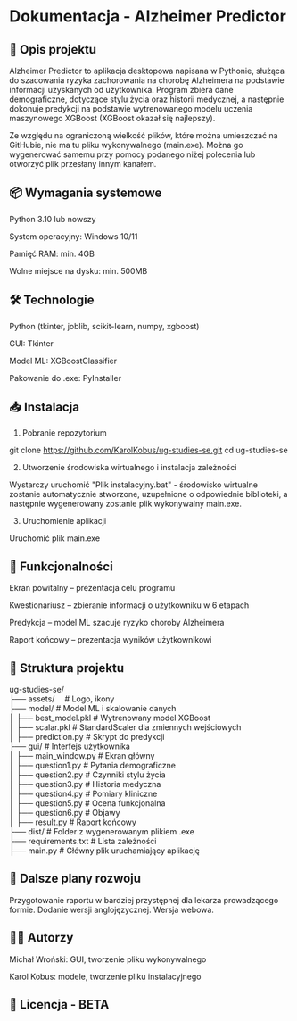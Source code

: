 # Dokumentacja - Alzheimer Predictor

## 📌 Opis projektu

Alzheimer Predictor to aplikacja desktopowa napisana w Pythonie, służąca do szacowania ryzyka zachorowania na chorobę Alzheimera na podstawie informacji uzyskanych od użytkownika. Program zbiera dane demograficzne, dotyczące stylu życia oraz historii medycznej, a następnie dokonuje predykcji na podstawie wytrenowanego modelu uczenia maszynowego XGBoost (XGBoost okazał się najlepszy).

Ze względu na ograniczoną wielkość plików, które można umieszczać na GitHubie, nie ma tu pliku wykonywalnego (main.exe). Można go wygenerować samemu przy pomocy podanego niżej polecenia lub otworzyć plik przesłany innym kanałem.

## 📦 Wymagania systemowe

Python 3.10 lub nowszy

System operacyjny: Windows 10/11

Pamięć RAM: min. 4GB

Wolne miejsce na dysku: min. 500MB

## 🛠 Technologie

Python (tkinter, joblib, scikit-learn, numpy, xgboost)

GUI: Tkinter

Model ML: XGBoostClassifier

Pakowanie do .exe: PyInstaller

## 📥 Instalacja

1. Pobranie repozytorium

 git clone https://github.com/KarolKobus/ug-studies-se.git
 cd ug-studies-se

2. Utworzenie środowiska wirtualnego i instalacja zależności

 Wystarczy uruchomić "Plik instalacyjny.bat" - środowisko wirtualne zostanie automatycznie stworzone, uzupełnione o odpowiednie biblioteki, a następnie
 wygenerowany zostanie plik wykonywalny main.exe.

3. Uruchomienie aplikacji

 Uruchomić plik main.exe
   

## 🎯 Funkcjonalności

Ekran powitalny – prezentacja celu programu

Kwestionariusz – zbieranie informacji o użytkowniku w 6 etapach

Predykcja – model ML szacuje ryzyko choroby Alzheimera

Raport końcowy – prezentacja wyników użytkownikowi

## 📑 Struktura projektu

ug-studies-se/<br />
├── assets/                 &emsp;# Logo, ikony<br />
├── model/                  # Model ML i skalowanie danych<br />
│   ├── best_model.pkl      # Wytrenowany model XGBoost<br />
│   ├── scalar.pkl          # StandardScaler dla zmiennych wejściowych<br />
│   ├── prediction.py       # Skrypt do predykcji<br />
├── gui/                    # Interfejs użytkownika<br />
│   ├── main_window.py      # Ekran główny<br />
│   ├── question1.py        # Pytania demograficzne<br />
│   ├── question2.py        # Czynniki stylu życia<br />
│   ├── question3.py        # Historia medyczna<br />
│   ├── question4.py        # Pomiary kliniczne<br />
│   ├── question5.py        # Ocena funkcjonalna<br />
│   ├── question6.py        # Objawy<br />
│   ├── result.py           # Raport końcowy<br />
├── dist/                   # Folder z wygenerowanym plikiem .exe<br />
├── requirements.txt        # Lista zależności<br />
├── main.py                 # Główny plik uruchamiający aplikację<br />

## 📌 Dalsze plany rozwoju
Przygotowanie raportu w bardziej przystępnej dla lekarza prowadzącego formie.
Dodanie wersji anglojęzycznej.
Wersja webowa.

## 👨‍💻 Autorzy

Michał Wroński: GUI, tworzenie pliku wykonywalnego

Karol Kobus: modele, tworzenie pliku instalacyjnego

## 📝 Licencja - BETA
